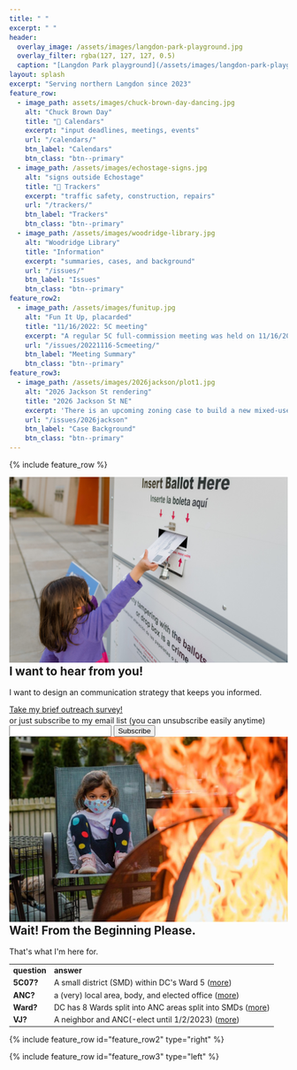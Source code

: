 ```yaml
---
title: " "
excerpt: " "
header:
  overlay_image: /assets/images/langdon-park-playground.jpg
  overlay_filter: rgba(127, 127, 127, 0.5)
  caption: "[Langdon Park playground](/assets/images/langdon-park-playground.jpg)"
layout: splash
excerpt: "Serving northern Langdon since 2023"
feature_row:
  - image_path: assets/images/chuck-brown-day-dancing.jpg
    alt: "Chuck Brown Day"
    title: "🚧 Calendars"
    excerpt: "input deadlines, meetings, events"
    url: "/calendars/"
    btn_label: "Calendars"
    btn_class: "btn--primary"
  - image_path: /assets/images/echostage-signs.jpg
    alt: "signs outside Echostage"
    title: "🚧 Trackers"
    excerpt: "traffic safety, construction, repairs"
    url: "/trackers/"
    btn_label: "Trackers"
    btn_class: "btn--primary"
  - image_path: /assets/images/woodridge-library.jpg
    alt: "Woodridge Library"
    title: "Information"
    excerpt: "summaries, cases, and background"
    url: "/issues/"
    btn_label: "Issues"
    btn_class: "btn--primary"
feature_row2:
  - image_path: /assets/images/funitup.jpg
    alt: "Fun It Up, placarded"
    title: "11/16/2022: 5C meeting"
    excerpt: "A regular 5C full-commission meeting was held on 11/16/2022; topics included several liquor license renewals and some updates on new streetlights."
    url: "/issues/20221116-5cmeeting/"
    btn_label: "Meeting Summary"
    btn_class: "btn--primary"
feature_row3:
  - image_path: /assets/images/2026jackson/plot1.jpg
    alt: "2026 Jackson St rendering"
    title: "2026 Jackson St NE"
    excerpt: 'There is an upcoming zoning case to build a new mixed-use building on a vacant lot owned by New Macedonia Baptist Church.'
    url: "/issues/2026jackson"
    btn_label: "Case Background"
    btn_class: "btn--primary"
---
```


{% include feature_row %}

<div class="feature__wrapper">
  <div class="feature__item--right">
    <div class="archive__item">
        <div class="archive__item-teaser">
          <img src="/assets/images/ballot-deposit.jpg" alt="scary fire" />
        </div>
      <div class="archive__item-body">
          <h2 class="archive__item-title" style="margin-top: 0em">I want to hear from you!</h2>
          <div class="archive__item-excerpt">
            <p>
              I want to design an communication strategy that keeps you informed.
            </p>
          </div>
          <p style="margin-bottom: .2em"><a href="https://docs.google.com/forms/d/e/1FAIpQLSdNmBlsZEYeDbzg_9nf6w6pMEKJLg-iifxd2w4bal1GshGqaQ/viewform?usp=sf_link" class="btn btn--primary">Take my brief outreach survey!</a></p>
          <div class="archive__item-excerpt" style="margin-top: 0em">
          or just subscribe to my email list (you can unsubscribe easily anytime)
          </div>
          <!-- Begin Mailchimp Signup Form -->
          <!--link href="/assets/css/mailchimp.css" rel="stylesheet" type="text/css"-->
          <style type="text/css">
            #mc_embed_signup{clear:left; font:14px Helvetica,Arial,sans-serif;  width:50%; display: inline}
            input.mc-field-group#mc_embed_signup{width: 50%; display: inline}
            .mc-field-group{width:50%; display: inline}
            .single-lining{display: inline}
            .branding_logo{display: inline}
            .mce_inline_error{display: block}
            .required{color: #3d4144}
            #mce-error-response{display: block; background-color: #6B0505}
            #mce-success-response{display: block; background-color: green}
            /* Add your own Mailchimp form style overrides in your site stylesheet or in this style block.
            We recommend moving this block and the preceding CSS link to the HEAD of your HTML file. */
          </style>
          <div id="mc_embed_signup">
          <form style="color:#fff" action="https://vj4anc.us9.list-manage.com/subscribe/post?u=208f79fec14599c11c77bc927&amp;id=150da6f8d6" method="post" id="mc-embedded-subscribe-form" name="mc-embedded-subscribe-form" class="validate" target="_blank" novalidate>
            <!--div id="mc_embed_signup_scroll"-->
            <div class="mc-field-group">
            <!--label id="email-label" for="mce-EMAIL">sign up for updates with an email address<span class="asterisk">*</span-->
          </label>
            <input id="mce-EMAIL" type="email" value="" name="EMAIL" class="required email">
          </div>
            <!-- real people should not fill this in and expect good things - do not remove this or risk form bot signups-->
            <div style="display: inline; position: absolute; left: -5000px;" aria-hidden="true"><input type="text" name="b_208f79fec14599c11c77bc927_150da6f8d6" tabindex="-1" value=""></div>
              <div style="display: inline" class="optionalParent">
                <div style="display: inline" class="clear foot">
                  <input type="submit" value="Subscribe" name="subscribe" id="mc-embedded-subscribe" class="btn btn--primary">
                  <!--p style="display: inline" class="brandingLogo"><a href="http://eepurl.com/h7hQlf" title="Mailchimp - email marketing made easy and fun"><img style="padding-bottom: 3px; height: 30px; width: 165px" src="https://eep.io/mc-cdn-images/template_images/branding_logo_text_dark_dtp.svg"></a></p-->
                </div>
                <div style="display: block;" id="mce-responses" class="clear foot">
                  <div for="mce-EMAIL" class="response mce_inline_error"  style="display:none"></div>
                  <div class="response" id="mce-error-response" style="display:none"></div>
                  <div class="response" id="mce-success-response" style="display:none"></div>
                </div> 
              </div>
            <!--/div-->
          </form>
          </div>
          <script type='text/javascript' src='//s3.amazonaws.com/downloads.mailchimp.com/js/mc-validate.js'></script><script type='text/javascript'>(function($) {window.fnames = new Array(); window.ftypes = new Array();fnames[0]='EMAIL';ftypes[0]='email';fnames[1]='FNAME';ftypes[1]='text';fnames[2]='LNAME';ftypes[2]='text';fnames[3]='ADDRESS';ftypes[3]='address';fnames[4]='PHONE';ftypes[4]='phone';fnames[5]='BIRTHDAY';ftypes[5]='birthday';}(jQuery));var $mcj = jQuery.noConflict(true);</script>
          <!--End mc_embed_signup-->
      </div>
    </div>
  </div>
</div>
<div class="feature__wrapper">
  <div class="feature__item--left">
    <div class="archive__item">
        <div class="archive__item-teaser">
          <img src="/assets/images/fire.jpg" alt="scary fire" />
        </div>
      <div class="archive__item-body">
          <h2 class="archive__item-title" style="margin-top: 0em">Wait! From the Beginning Please.</h2>
          <div class="archive__item-excerpt">
            <p style="margin-bottom: 0">That's what I'm here for.</p>
            <table>
              <tr><td><b>question</b></td><td><b>answer</b></td></tr>
              <tr><td><b>5C07?</b></td><td>A small district (SMD) within DC's Ward 5 (<a href="/5c07/">more</a>)</td></tr>
              <tr><td><b>ANC?</b></td><td>a (very) local area, body, and elected office (<a href="/ancs/">more</a>)</td></tr>
              <tr><td><b>Ward?</b></td><td>DC has 8 Wards split into ANC areas split into SMDs (<a href="/ancs/#lexicon">more</a>)</td></tr>
              <tr><td><b>VJ?</b></td><td>A neighbor and ANC(-elect until 1/2/2023) (<a href="/vj/">more</a>)</td></tr>
            </table>
          </div>
      </div>
    </div>
  </div>
</div>
  

{% include feature_row id="feature_row2" type="right" %}

{% include feature_row id="feature_row3" type="left" %}